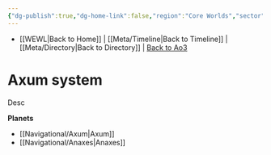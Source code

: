 ```yaml
---
{"dg-publish":true,"dg-home-link":false,"region":"Core Worlds","sector":"Azure","grid":null,"aliases":[],"tags":["map","system","core","azure","unfinished"],"permalink":"/navigational/axum-system/","dgHomeLink":false,"dgPassFrontmatter":true}
---
```


- [[WEWL\|Back to Home]] | [[Meta/Timeline\|Back to Timeline]] | [[Meta/Directory\|Back to Directory]] | [Back to Ao3](https://archiveofourown.org/works/19334440/chapters/45992584)

# Axum system
Desc

**Planets**
- [[Navigational/Axum\|Axum]]
- [[Navigational/Anaxes\|Anaxes]]
